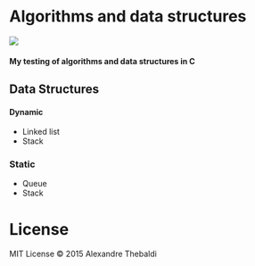 # Algorithms and data structures
![](https://github.com/ahlechandre/linked-list/blob/master/img/img.png)

#### My testing of algorithms and data structures in C

## Data Structures

#### Dynamic
* Linked list
* Stack

### Static
* Queue
* Stack

# License
MIT License © 2015 Alexandre Thebaldi
